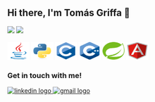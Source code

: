## Hi there, I'm Tomás Griffa 👋

<div>
    <img height="180em" src="https://github-readme-stats-tgriffabenitez-gmailcom.vercel.app/api?username=tgriffabenitez&show_icons=true&theme=gruvbox&count_private=true"/>
    <img height="180em" src="https://github-readme-stats-tgriffabenitez-gmailcom.vercel.app/api/top-langs?username=tgriffabenitez&layout=compact&theme=gruvbox&langs_count=6"/>
</div>

<div style="display: inline_block"><br>
    <img height="40" width="50" alt="java logo" src="https://raw.githubusercontent.com/devicons/devicon/master/icons/java/java-original.svg"/>
    <img height="40" width="50" alt="java logo" src="https://raw.githubusercontent.com/devicons/devicon/master/icons/python/python-original.svg"/>
    <img height="40" width="50" alt="java logo" src="https://raw.githubusercontent.com/devicons/devicon/master/icons/c/c-original.svg"/>
    <img height="40" width="50" alt="java logo" src="https://raw.githubusercontent.com/devicons/devicon/master/icons/cplusplus/cplusplus-original.svg"/>
    <img height="40" width="50" alt="java logo" src="https://raw.githubusercontent.com/devicons/devicon/master/icons/spring/spring-original.svg"/>
    <img height="40" width="50" alt="java logo" src="https://raw.githubusercontent.com/devicons/devicon/master/icons/angularjs/angularjs-original.svg"/>
</div>

<div style="display: inline_block">
    <h3>Get in touch with me!</h3>
</div>

<div style="display: inline_block">
    <a href="https://www.linkedin.com/in/tgriffabenitez" target="_blank">
        <img src="https://img.shields.io/badge/LinkedIn-0077B5?style=for-the-badge&logo=linkedin&logoColor=white" alt="linkedin logo"  />
    </a>
    <a href="mailto:tgriffabenitez@gmail.com" target="_blank">
        <img src="https://img.shields.io/badge/Gmail-D14836?style=for-the-badge&logo=gmail&logoColor=white" alt="gmail logo"  />
    </a>
</div>
